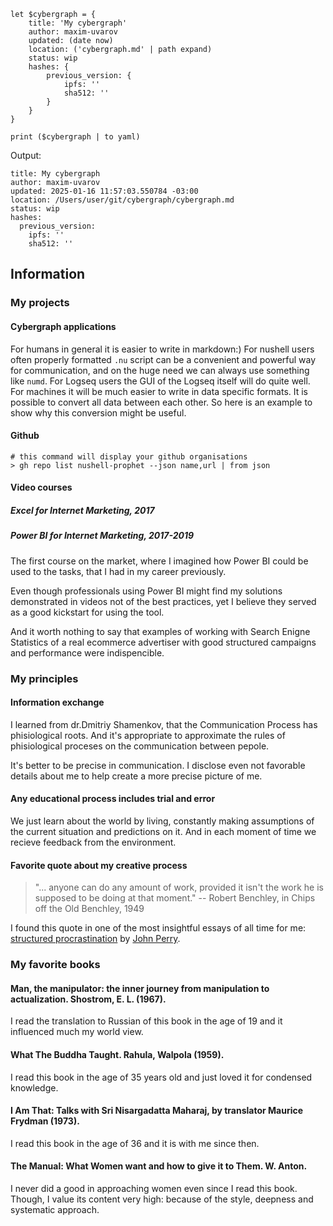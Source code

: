 ```nu
let $cybergraph = {
    title: 'My cybergraph'
    author: maxim-uvarov
    updated: (date now)
    location: ('cybergraph.md' | path expand)
    status: wip
    hashes: {
        previous_version: {
            ipfs: ''
            sha512: ''
        }
    }
}

print ($cybergraph | to yaml)
```

Output:

```
title: My cybergraph
author: maxim-uvarov
updated: 2025-01-16 11:57:03.550784 -03:00
location: /Users/user/git/cybergraph/cybergraph.md
status: wip
hashes:
  previous_version:
    ipfs: ''
    sha512: ''
```

## Information

### My projects

#### Cybergraph applications

For humans in general it is easier to write in markdown:)
For nushell users often properly formatted `.nu` script can be a convenient and powerful way for communication, and on the huge need we can always use something like `numd`.
For Logseq users the GUI of the Logseq itself will do quite well.
For machines it will be much easier to write in data specific formats.
It is possible to convert all data between each other.
So here is an example to show why this conversion might be useful.

#### Github

```nu
# this command will display your github organisations
> gh repo list nushell-prophet --json name,url | from json
```

#### Video courses

##### Excel for Internet Marketing, 2017

##### Power BI for Internet Marketing, 2017-2019

The first course on the market, where I imagined how Power BI could be used to the tasks, that I had in my career previously. 

Even though professionals using Power BI might find my solutions demonstrated in videos not of the best practices, yet I believe they served as a good kickstart for using the tool.

And it worth nothing to say that examples of working with Search Enigne Statistics of a real ecommerce advertiser with good structured campaigns and performance were indispencible.

### My principles

#### Information exchange

I learned from dr.Dmitriy Shamenkov, that the Communication Process has phisiological roots. And it's appropriate to approximate the rules of phisiological proceses on the communication between pepole.

It's better to be precise in communication. I disclose even not favorable details about me to help create a more precise picture of me.

#### Any educational process includes trial and error

We just learn about the world by living, constantly making assumptions of the current situation and predictions on it. And in each moment of time we recieve feedback from the environment.

#### Favorite quote about my creative process

> "... anyone can do any amount of work, provided it isn't the work he is supposed to be doing at that moment."
> -- Robert Benchley, in Chips off the Old Benchley, 1949

I found this quote in one of the most insightful essays of all time for me: [structured procrastination](https://structuredprocrastination.com) by [John Perry](http://john.jperry.net).

### My favorite books

#### Man, the manipulator: the inner journey from manipulation to actualization. Shostrom, E. L. (1967).

I read the translation to Russian of this book in the age of 19 and it influenced much my world view.

#### What The Buddha Taught. Rahula, Walpola (1959).

I read this book in the age of 35 years old and just loved it for condensed knowledge.

#### I Am That: Talks with Sri Nisargadatta Maharaj, by translator Maurice Frydman (1973).

I read this book in the age of 36 and it is with me since then.

#### The Manual: What Women want and how to give it to Them. W. Anton.

I never did a good in approaching women even since I read this book. Though, I value its content very high: because of the style, deepness and systematic approach.


